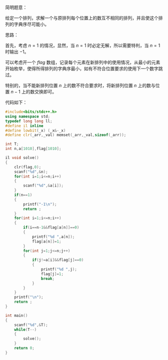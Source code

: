 简明题意：

给定一个排列，求解一个与原排列每个位置上的数互不相同的排列，并且使这个排列的字典序尽可能小。

思路：

首先，考虑 $n=1$ 的情况，显然，当 $n=1$ 时必定无解，所以需要特判，当 $n=1$ 时输出 $-1$。

可以考虑开一个 $flag$ 数组，记录每个元素在新排列中的使用情况，从最小的元素开始枚举，使得所得排列的字典序最小，如有不符合位置要求的使用下一个数字跳过。

特别的，当不能新排列位置 $n$ 上的数不符合要求时，将新排列位置 $n$ 上的数与位置 $n-1$ 上的数交换即可。

代码如下：
``` cpp
#include<bits/stdc++.h>
using namespace std;
typedef long long ll;
#define il inline
#define lowbit(_x) (_x&-_x)
#define clr(_arr,_val) memset(_arr,_val,sizeof(_arr));

int T;
int n,a[1010],flag[1010];

il void solve()
{
    clr(flag,0);
    scanf("%d",&n);
    for(int i=1;i<=n;i++)
    {
        scanf("%d",&a[i]);
    }
    if(n==1)
    {
        printf("-1\n");
        return ;
    }
    for(int i=1;i<=n;i++)
    {
        if(i==n-1&&flag[a[n]]==0)
        {
            printf("%d ",a[n]);
            flag[a[n]]=1;
        }
        for(int j=1;j<=n;j++)
        {
            if(j!=a[i]&&flag[j]==0)
            {
                printf("%d ",j);
                flag[j]=1;
                break;
            }
        } 
    }
    printf("\n");
    return ;
}

int main()
{
    scanf("%d",&T);
    while(T--)
    {
        solve();
    }
    return 0;
}
```



